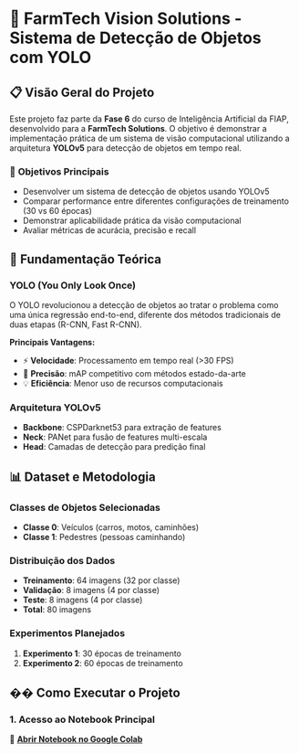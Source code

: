 # 🎯 FarmTech Vision Solutions - Sistema de Detecção de Objetos com YOLO

## 📋 Visão Geral do Projeto

Este projeto faz parte da **Fase 6** do curso de Inteligência Artificial da FIAP, desenvolvido para a **FarmTech Solutions**. O objetivo é demonstrar a implementação prática de um sistema de visão computacional utilizando a arquitetura **YOLOv5** para detecção de objetos em tempo real.

### 🎯 **Objetivos Principais**
- Desenvolver um sistema de detecção de objetos usando YOLOv5
- Comparar performance entre diferentes configurações de treinamento (30 vs 60 épocas)
- Demonstrar aplicabilidade prática da visão computacional
- Avaliar métricas de acurácia, precisão e recall

## 🧠 **Fundamentação Teórica**

### **YOLO (You Only Look Once)**
O YOLO revolucionou a detecção de objetos ao tratar o problema como uma única regressão end-to-end, diferente dos métodos tradicionais de duas etapas (R-CNN, Fast R-CNN).

**Principais Vantagens:**
- ⚡ **Velocidade**: Processamento em tempo real (>30 FPS)
- 🎯 **Precisão**: mAP competitivo com métodos estado-da-arte
- 💡 **Eficiência**: Menor uso de recursos computacionais

### **Arquitetura YOLOv5**
- **Backbone**: CSPDarknet53 para extração de features
- **Neck**: PANet para fusão de features multi-escala
- **Head**: Camadas de detecção para predição final

## 📊 **Dataset e Metodologia**

### **Classes de Objetos Selecionadas**
- **Classe 0**: Veículos (carros, motos, caminhões)
- **Classe 1**: Pedestres (pessoas caminhando)

### **Distribuição dos Dados**
- **Treinamento**: 64 imagens (32 por classe)
- **Validação**: 8 imagens (4 por classe)
- **Teste**: 8 imagens (4 por classe)
- **Total**: 80 imagens

### **Experimentos Planejados**
1. **Experimento 1**: 30 épocas de treinamento
2. **Experimento 2**: 60 épocas de treinamento

## �� **Como Executar o Projeto**

### **1. Acesso ao Notebook Principal**
📓 **[Abrir Notebook no Google Colab](https://drive.google.com/drive/folders/1QClCMvIgSrBdM7y5b_coLSUgCYieDRm9?usp=sharing)**

